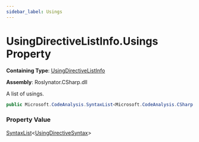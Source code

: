 ```yaml
---
sidebar_label: Usings
---
```


# UsingDirectiveListInfo\.Usings Property

**Containing Type**: [UsingDirectiveListInfo](../index.md)

**Assembly**: Roslynator\.CSharp\.dll

  
A list of usings\.

```csharp
public Microsoft.CodeAnalysis.SyntaxList<Microsoft.CodeAnalysis.CSharp.Syntax.UsingDirectiveSyntax> Usings { get; }
```

### Property Value

[SyntaxList](https://docs.microsoft.com/en-us/dotnet/api/microsoft.codeanalysis.syntaxlist-1)&lt;[UsingDirectiveSyntax](https://docs.microsoft.com/en-us/dotnet/api/microsoft.codeanalysis.csharp.syntax.usingdirectivesyntax)&gt;

